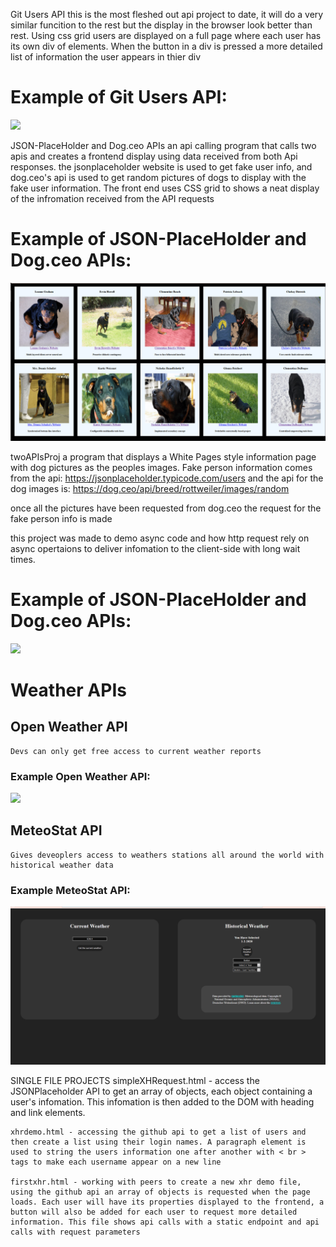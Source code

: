 
Git Users API
 this is the most fleshed out api project to date, it will do a very similar funcition to the rest but the display in the browser look better than rest. Using css grid users are displayed on a full page where each user has its own div of elements. When the button in a div is pressed a more detailed list of information the user appears in thier div

 # Example of Git Users API:

 ![](gitusers.gif)


JSON-PlaceHolder and Dog.ceo APIs
an api calling program that calls two apis and creates a frontend display using data received from both Api responses. the jsonplaceholder website is used to get fake user info, and dog.ceo's api is used to get random pictures of dogs to display with the fake user information. The front end uses CSS grid to shows a neat display of the infromation received from the API requests 

 # Example of JSON-PlaceHolder and Dog.ceo APIs:

 ![](jpdc.gif)

twoAPIsProj 
a program that displays a White Pages style information page with dog pictures as the peoples images. Fake person information comes from the api:
https://jsonplaceholder.typicode.com/users
and the api for the dog images is:
https://dog.ceo/api/breed/rottweiler/images/random

once all the pictures have been requested from dog.ceo the request for the fake person info is made

this project was made to demo async code and how http request rely on async opertaions to deliver infomation to the client-side with long wait times.

 # Example of JSON-PlaceHolder and Dog.ceo APIs:

 ![](twoapis.gif)


# Weather APIs

## Open Weather API

    Devs can only get free access to current weather reports

### Example Open Weather API:

![](openweather.gif)

## MeteoStat API

    Gives deveoplers access to weathers stations all around the world with historical weather data

### Example MeteoStat API:

![](meteostat.gif)


SINGLE FILE PROJECTS
    simpleXHRequest.html - access the JSONPlaceholder API to get an array of objects, each object containing a user's infomation. This infomation is then added to the DOM with heading and link elements.

    xhrdemo.html - accessing the github api to get a list of users and then create a list using their login names. A paragraph element is used to string the users information one after another with < br > tags to make each username appear on a new line 

    firstxhr.html - working with peers to create a new xhr demo file, using the github api an array of objects is requested when the page loads. Each user will have its properties displayed to the frontend, a button will also be added for each user to request more detailed information. This file shows api calls with a static endpoint and api calls with request parameters